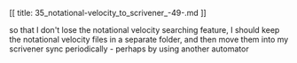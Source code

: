 [[
title: 35_notational-velocity_to_scrivener_-49-.md
]]

so that I don't lose the notational velocity searching feature, I should keep
the notational velocity files in a separate folder, and then move them into my
scrivener sync periodically - perhaps by using another automator
